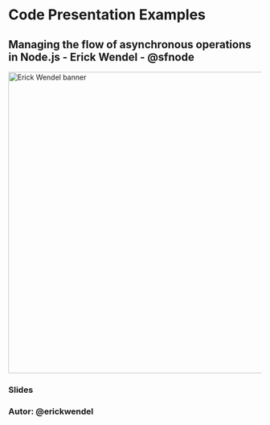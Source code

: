 # Code Presentation Examples

## Managing the flow of asynchronous operations in Node.js - Erick Wendel - @sfnode

<img src="https://scontent.fsjc1-3.fna.fbcdn.net/v/t1.0-9/38050983_1363082897155786_3628995022906458112_n.png?_nc_cat=0&oh=7564f8cba08b7488e3fd49385c66673d&oe=5BD2B5CC" title="Erick Wendel banner"
width="600"  />

### Slides

### Autor: @erickwendel
